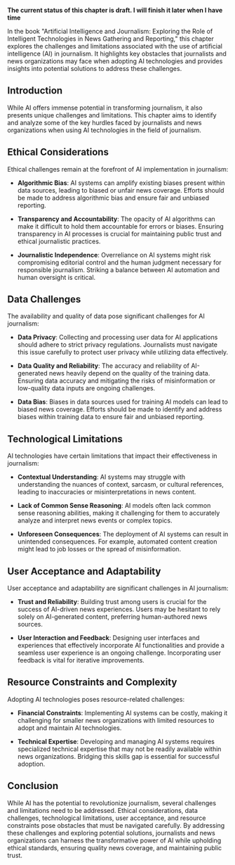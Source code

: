 **The current status of this chapter is draft. I will finish it later when I have time**

In the book "Artificial Intelligence and Journalism: Exploring the Role of Intelligent Technologies in News Gathering and Reporting," this chapter explores the challenges and limitations associated with the use of artificial intelligence (AI) in journalism. It highlights key obstacles that journalists and news organizations may face when adopting AI technologies and provides insights into potential solutions to address these challenges.

Introduction
------------

While AI offers immense potential in transforming journalism, it also presents unique challenges and limitations. This chapter aims to identify and analyze some of the key hurdles faced by journalists and news organizations when using AI technologies in the field of journalism.

Ethical Considerations
----------------------

Ethical challenges remain at the forefront of AI implementation in journalism:

* **Algorithmic Bias**: AI systems can amplify existing biases present within data sources, leading to biased or unfair news coverage. Efforts should be made to address algorithmic bias and ensure fair and unbiased reporting.

* **Transparency and Accountability**: The opacity of AI algorithms can make it difficult to hold them accountable for errors or biases. Ensuring transparency in AI processes is crucial for maintaining public trust and ethical journalistic practices.

* **Journalistic Independence**: Overreliance on AI systems might risk compromising editorial control and the human judgment necessary for responsible journalism. Striking a balance between AI automation and human oversight is critical.

Data Challenges
---------------

The availability and quality of data pose significant challenges for AI journalism:

* **Data Privacy**: Collecting and processing user data for AI applications should adhere to strict privacy regulations. Journalists must navigate this issue carefully to protect user privacy while utilizing data effectively.

* **Data Quality and Reliability**: The accuracy and reliability of AI-generated news heavily depend on the quality of the training data. Ensuring data accuracy and mitigating the risks of misinformation or low-quality data inputs are ongoing challenges.

* **Data Bias**: Biases in data sources used for training AI models can lead to biased news coverage. Efforts should be made to identify and address biases within training data to ensure fair and unbiased reporting.

Technological Limitations
-------------------------

AI technologies have certain limitations that impact their effectiveness in journalism:

* **Contextual Understanding**: AI systems may struggle with understanding the nuances of context, sarcasm, or cultural references, leading to inaccuracies or misinterpretations in news content.

* **Lack of Common Sense Reasoning**: AI models often lack common sense reasoning abilities, making it challenging for them to accurately analyze and interpret news events or complex topics.

* **Unforeseen Consequences**: The deployment of AI systems can result in unintended consequences. For example, automated content creation might lead to job losses or the spread of misinformation.

User Acceptance and Adaptability
--------------------------------

User acceptance and adaptability are significant challenges in AI journalism:

* **Trust and Reliability**: Building trust among users is crucial for the success of AI-driven news experiences. Users may be hesitant to rely solely on AI-generated content, preferring human-authored news sources.

* **User Interaction and Feedback**: Designing user interfaces and experiences that effectively incorporate AI functionalities and provide a seamless user experience is an ongoing challenge. Incorporating user feedback is vital for iterative improvements.

Resource Constraints and Complexity
-----------------------------------

Adopting AI technologies poses resource-related challenges:

* **Financial Constraints**: Implementing AI systems can be costly, making it challenging for smaller news organizations with limited resources to adopt and maintain AI technologies.

* **Technical Expertise**: Developing and managing AI systems requires specialized technical expertise that may not be readily available within news organizations. Bridging this skills gap is essential for successful adoption.

Conclusion
----------

While AI has the potential to revolutionize journalism, several challenges and limitations need to be addressed. Ethical considerations, data challenges, technological limitations, user acceptance, and resource constraints pose obstacles that must be navigated carefully. By addressing these challenges and exploring potential solutions, journalists and news organizations can harness the transformative power of AI while upholding ethical standards, ensuring quality news coverage, and maintaining public trust.
